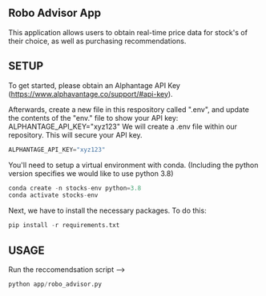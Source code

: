 ## Robo Advisor App
This application allows users to obtain real-time price data for stock's of their choice, as well as purchasing recommendations. 

## SETUP 

To get started, please obtain an Alphantage API Key (https://www.alphavantage.co/support/#api-key).

Afterwards, create a new file in this respository called ".env", and update the contents of the "env." file to show your API key: 
    ALPHANTAGE_API_KEY="xyz123"
We will create a .env file within our repository. This will secure your API key.
```py
ALPHANTAGE_API_KEY="xyz123"
```

You'll need to setup a virtual environment with conda. (Including the python version specifies we would like to use python 3.8) 
```py
conda create -n stocks-env python=3.8
conda activate stocks-env
```

Next, we have to install the necessary packages. To do this: 
```py
pip install -r requirements.txt
```

## USAGE

Run the reccomendsation script -->
```py
python app/robo_advisor.py
```


 